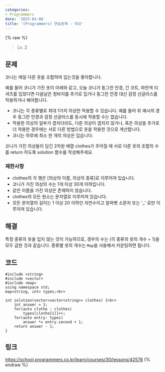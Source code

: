 ```yaml
---
categories:
- Programmers
date: '2025-03-08'
title: '[Programmers] 연습문제 - 의상'
---
```


{% raw %}
> Lv. 2<br>

## 문제
코니는 매일 다른 옷을 조합하여 입는것을 좋아합니다.

예를 들어 코니가 가진 옷이 아래와 같고, 오늘 코니가 동그란 안경, 긴 코트, 파란색 티셔츠를 입었다면 다음날은 청바지를 추가로 입거나 동그란 안경 대신 검정 선글라스를 착용하거나 해야합니다.

-   코니는 각 종류별로 최대 1가지 의상만 착용할 수 있습니다. 예를 들어 위 예시의 경우 동그란 안경과 검정 선글라스를 동시에 착용할 수는 없습니다.
-   착용한 의상의 일부가 겹치더라도, 다른 의상이 겹치지 않거나, 혹은 의상을 추가로 더 착용한 경우에는 서로 다른 방법으로 옷을 착용한 것으로 계산합니다.
-   코니는 하루에 최소 한 개의 의상은 입습니다.

코니가 가진 의상들이 담긴 2차원 배열 clothes가 주어질 때 서로 다른 옷의 조합의 수를 return 하도록 solution 함수를 작성해주세요.

### 제한사항
-   clothes의 각 행은 [의상의 이름, 의상의 종류]로 이루어져 있습니다.
-   코니가 가진 의상의 수는 1개 이상 30개 이하입니다.
-   같은 이름을 가진 의상은 존재하지 않습니다.
-   clothes의 모든 원소는 문자열로 이루어져 있습니다.
-   모든 문자열의 길이는 1 이상 20 이하인 자연수이고 알파벳 소문자 또는 '_' 로만 이루어져 있습니다.

## 해결
특정 종류의 옷을 입지 않는 것이 가능하므로, 경우의 수는 (각 종류의 옷의 개수 + 1)을 모두 곱한 것과 같습니다. 종류별 옷의 개수는 `Map`을 사용해서 카운팅하면 됩니다.

## 코드
```
#include <string>
#include <vector>
#include <map>
using namespace std;
map<string, int> types;<br>

int solution(vector<vector<string>> clothes) {<br>
    int answer = 1;
    for(auto clothe : clothes) 
        types[clothe[1]]++;
    for(auto entry: types)
        answer *= entry.second + 1; 
    return answer - 1;
}
```

## 링크
https://school.programmers.co.kr/learn/courses/30/lessons/42578
{% endraw %}